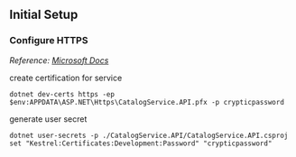 ## Initial Setup

### Configure HTTPS

_Reference: [Microsoft Docs](https://docs.microsoft.com/en-us/dotnet/core/additional-tools/self-signed-certificates-guide#create-a-self-signed-certificate)_

create certification for service

```
dotnet dev-certs https -ep $env:APPDATA\ASP.NET\Https\CatalogService.API.pfx -p crypticpassword
```

generate user secret

```
dotnet user-secrets -p ./CatalogService.API/CatalogService.API.csproj set "Kestrel:Certificates:Development:Password" "crypticpassword"
```

